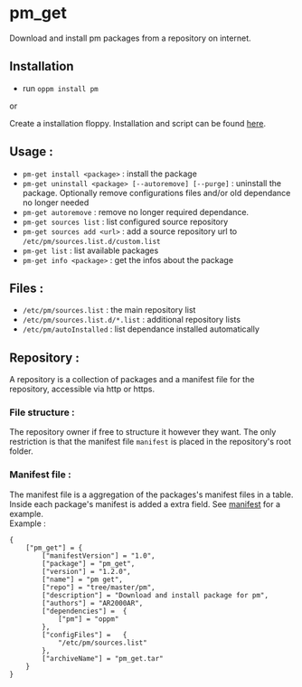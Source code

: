 # pm_get
Download and install pm packages from a repository on internet.

## Installation
- run `oppm install pm`

or

Create a installation floppy. Installation and script can be found [here](../pm_installer/).

## Usage :
- `pm-get install <package>` : install the package
- `pm-get uninstall <package> [--autoremove] [--purge]` : uninstall the package. Optionally remove configurations files and/or old dependance no longer needed
- `pm-get autoremove` : remove no longer required dependance.
- `pm-get sources list` : list configured source repository
- `pm-get sources add <url>` : add a source repository url to `/etc/pm/sources.list.d/custom.list`
- `pm-get list` : list available packages
- `pm-get info <package>` : get the infos about the package

## Files :
- `/etc/pm/sources.list` : the main repository list
- `/etc/pm/sources.list.d/*.list` : additional repository lists
- `/etc/pm/autoInstalled` : list dependance installed automatically

## Repository :
A repository is a collection of packages and a manifest file for the repository, accessible via http or https.

### File structure :
The repository owner if free to structure it however they want. The only restriction is that the manifest file `manifest` is placed in the repository's root folder.

### Manifest file :
The manifest file is a aggregation of the packages's manifest files in a table. Inside each package's manifest is added a extra field. See [manifest](../packages/manifest) for a example.\
Example :
```
{
    ["pm_get"] = {
		["manifestVersion"] = "1.0",
		["package"] = "pm_get",
		["version"] = "1.2.0",
		["name"] = "pm get",
		["repo"] = "tree/master/pm",
		["description"] = "Download and install package for pm",
		["authors"] = "AR2000AR",
		["dependencies"] = 	{
			["pm"] = "oppm"
		},
		["configFiles"] = 	{
			"/etc/pm/sources.list"
		},
		["archiveName"] = "pm_get.tar"
	}
}
```